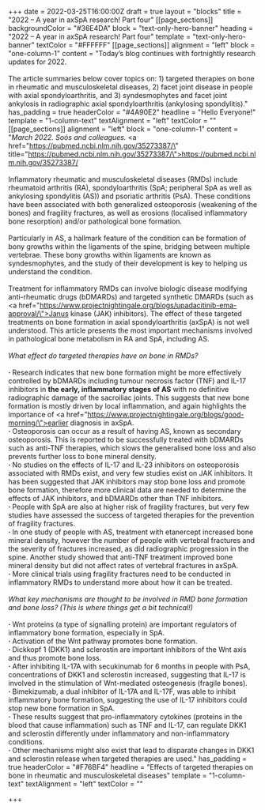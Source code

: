 +++
date = 2022-03-25T16:00:00Z
draft = true
layout = "blocks"
title = "2022 – A year in axSpA research! Part four"
[[page_sections]]
backgroundColor = "#36E4DA"
block = "text-only-hero-banner"
heading = "2022 – A year in axSpA research! Part four"
template = "text-only-hero-banner"
textColor = "#FFFFFF"
[[page_sections]]
alignment = "left"
block = "one-column-1"
content = "Today’s blog continues with fortnightly research updates for 2022.<br><br>The article summaries below cover topics on: 1) targeted therapies on bone in rheumatic and musculoskeletal diseases, 2) facet joint disease in people with axial spondyloarthritis, and 3) syndesmophytes and facet joint ankylosis in radiographic axial spondyloarthritis (ankylosing spondylitis)."
has_padding = true
headerColor = "#4A90E2"
headline = "Hello Everyone!"
template = "1-column-text"
textAlignment = "left"
textColor = ""
[[page_sections]]
alignment = "left"
block = "one-column-1"
content = "<em>March 2022. Soós and colleagues.</em> <a href=\"https://pubmed.ncbi.nlm.nih.gov/35273387/\" title=\"https://pubmed.ncbi.nlm.nih.gov/35273387/\">https://pubmed.ncbi.nlm.nih.gov/35273387/</a><br><br>Inflammatory rheumatic and musculoskeletal diseases (RMDs) include rheumatoid arthritis (RA), spondyloarthritis (SpA; peripheral SpA as well as ankylosing spondylitis (AS)) and psoriatic arthritis (PsA). These conditions have been associated with both generalized osteoporosis (weakening of the bones) and fragility fractures, as well as erosions (localised inflammatory bone resorption) and/or pathological bone formation.<br><br>Particularly in AS, a hallmark feature of the condition can be formation of bony growths within the ligaments of the spine, bridging between multiple vertebrae. These bony growths within ligaments are known as syndesmophytes, and the study of their development is key to helping us understand the condition.<br><br>Treatment for inflammatory RMDs can involve biologic disease modifying anti-rheumatic drugs (bDMARDs) and targeted synthetic DMARDs (such as <a href=\"https://www.projectnightingale.org/blogs/upadacitinib-ema-approval/\">Janus kinase (JAK) inhibitors</a>). The effect of these targeted treatments on bone formation in axial spondyloarthritis (axSpA) is not well understood. This article presents the most important mechanisms involved in pathological bone metabolism in RA and SpA, including AS.<br><br><em>What effect do targeted therapies have on bone in RMDs?<br><br></em><strong>· </strong>Research indicates that new bone formation might be more effectively controlled by bDMARDs including tumour necrosis factor (TNF) and IL-17 inhibitors in <strong>the early, inflammatory stages of AS</strong> with no definitive radiographic damage of the sacroiliac joints. This suggests that new bone formation is mostly driven by local inflammation, and again highlights the importance of <a href=\"https://www.projectnightingale.org/blogs/good-morning/\">earlier diagnosis in axSpA</a>.<br><strong>· </strong>Osteoporosis can occur as a result of having AS, known as secondary osteoporosis. This is reported to be successfully treated with bDMARDs such as anti-TNF therapies, which slows the generalised bone loss and also prevents further loss to bone mineral density.<br><strong>· </strong>No studies on the effects of IL-17 and IL-23 inhibitors on osteoporosis associated with RMDs exist, and very few studies exist on JAK inhibitors. It has been suggested that JAK inhibitors may stop bone loss and promote bone formation, therefore more clinical data are needed to determine the effects of JAK inhibitors, and bDMARDs other than TNF inhibitors.<br><strong>· </strong>People with SpA are also at higher risk of fragility fractures, but very few studies have assessed the success of targeted therapies for the prevention of fragility fractures.<br><strong>· </strong>In one study of people with AS, treatment with etanercept increased bone mineral density, however the number of people with vertebral fractures and the severity of fractures increased, as did radiographic progression in the spine. Another study showed that anti-TNF treatment improved bone mineral density but did not affect rates of vertebral fractures in axSpA.<br><strong>· </strong>More clinical trials using fragility fractures need to be conducted in inflammatory RMDs to understand more about how it can be treated.<br><br><em>What key mechanisms are thought to be involved in RMD bone formation and bone loss? (This is where things get a bit technical!)<br><br></em><strong>· </strong>Wnt proteins (a type of signalling protein) are important regulators of inflammatory bone formation, especially in SpA.<br><strong>· </strong>Activation of the Wnt pathway promotes bone formation.<br><strong>· </strong>Dickkopf 1 (DKK1) and sclerostin are important inhibitors of the Wnt axis and thus promote bone loss.<br><strong>· </strong>After inhibiting IL-17A with secukinumab for 6 months in people with PsA, concentrations of DKK1 and sclerostin increased, suggesting that IL-17 is involved in the stimulation of Wnt-mediated osteogenesis (fragile bones).<br><strong>· </strong>Bimekizumab, a dual inhibitor of IL-17A and IL-17F, was able to inhibit inflammatory bone formation, suggesting the use of IL-17 inhibitors could stop new bone formation in SpA.<br><strong>· </strong>These results suggest that pro-inflammatory cytokines (proteins in the blood that cause inflammation) such as TNF and IL-17, can regulate DKK1 and sclerostin differently under inflammatory and non-inflammatory conditions. <br><strong>· </strong>Other mechanisms might also exist that lead to disparate changes in DKK1 and sclerostin release when targeted therapies are used."
has_padding = true
headerColor = "#F76BF4"
headline = "Effects of targeted therapies on bone in rheumatic and musculoskeletal diseases"
template = "1-column-text"
textAlignment = "left"
textColor = ""

+++
